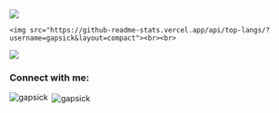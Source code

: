 <img src="https://capsule-render.vercel.app/api?type=waving&color=auto&height=200&section=header&text=Seongsik Github!&fontSize=90" />

	<img src="https://github-readme-stats.vercel.app/api/top-langs/?username=gapsick&layout=compact"><br><br>
<img src="https://github-readme-stats.vercel.app/api?username=gapsick&show_icons=true">


<h3 align="left">Connect with me:</h3>
<p align="left">
</p>

<p><img align="left" src="https://github-readme-stats.vercel.app/api/top-langs?username=gapsick&show_icons=true&locale=en&layout=compact" alt="gapsick" /></p>

<p>&nbsp;<img align="center" src="https://github-readme-stats.vercel.app/api?username=gapsick&show_icons=true&locale=en" alt="gapsick" /></p>
